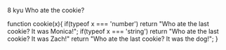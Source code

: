 8 kyu
Who ate the cookie?

function cookie(x){
  if(typeof x === 'number') return "Who ate the last cookie? It was Monica!";
  if(typeof x === 'string') return "Who ate the last cookie? It was Zach!"
  return "Who ate the last cookie? It was the dog!";
}

